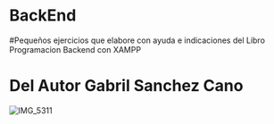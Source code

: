 # BackEnd
#Pequeños ejercicios que elabore con ayuda e indicaciones del Libro Programacion Backend con XAMPP
# Del Autor Gabril Sanchez Cano

![IMG_5311](https://user-images.githubusercontent.com/71619238/150735447-e317ccdd-eeae-4179-a3fa-29224874e75c.jpg)

